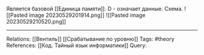 Является базовой [[Единица памяти]]. D - означает данные. 
Схема. 
![[Pasted image 20230529201914.png]]
![[Pasted image 20230529210520.png]]

___
Relations: [[Вентиль]] [[Срабатывание по уровню]]
Tags: #theory 
References: [[Код. Тайный язык информатики]] 
Query: 